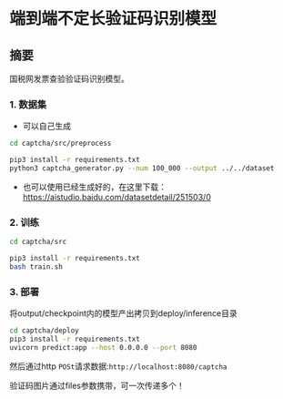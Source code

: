 # 端到端不定长验证码识别模型

## 摘要

国税网发票查验验证码识别模型。

### 1. 数据集

- 可以自己生成

```bash
cd captcha/src/preprocess

pip3 install -r requirements.txt
python3 captcha_generator.py --num 100_000 --output ../../dataset
```

- 也可以使用已经生成好的，在这里下载：https://aistudio.baidu.com/datasetdetail/251503/0

### 2. 训练

```bash
cd captcha/src

pip3 install -r requirements.txt
bash train.sh
```

### 3. 部署

将output/checkpoint内的模型产出拷贝到deploy/inference目录

```bash
cd captcha/deploy
pip3 install -r requirements.txt
uvicorn predict:app --host 0.0.0.0 --port 8080
```

然后通过http `POSt`请求数据:`http://localhost:8080/captcha`

验证码图片通过files参数携带，可一次传递多个！

